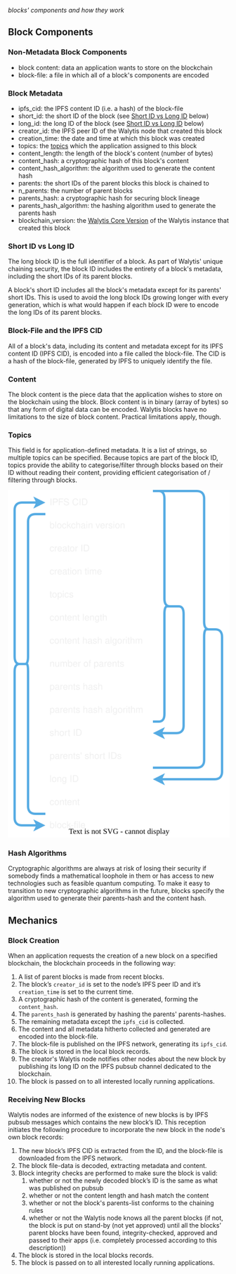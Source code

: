 _blocks' components and how they work_
## Block Components
### Non-Metadata Block Components
- block content: data an application wants to store on the blockchain
- block-file: a file in which all of a block's components are encoded
### Block Metadata
- ipfs_cid: the IPFS content ID (i.e. a hash) of the block-file
- short_id: the short ID of the block (see [Short ID vs Long ID](Blocks.md#short-id-vs-long-id) below)
- long_id: the long ID of the block (see [Short ID vs Long ID](Blocks.md#short-id-vs-long-id) below)
- creator_id: the IPFS peer ID of the Walytis node that created this block
- creation_time: the date and time at which this block was created
- topics: the [topics](Blocks.md#topics) which the application assigned to this block
- content_length: the length of the block's content (number of bytes)
- content_hash: a cryptographic hash of this block's content
- content_hash_algorithm: the algorithm used to generate the content hash
- parents: the short IDs of the parent blocks this block is chained to
- n_parents: the number of parent blocks
- parents_hash: a cryptographic hash for securing block lineage
- parents_hash_algorithm: the hashing algorithm used to generate the parents hash
- blockchain_version: the [Walytis Core Version](WalytisVersioning.md#walytis-core-versioning) of the Walytis instance that created this block
### Short ID vs Long ID
The long block ID is the full identifier of a block.
As part of Walytis' unique chaining security, the block ID includes the entirety of a block's metadata, including the short IDs of its parent blocks.

A block's short ID includes all the block's metadata except for its parents' short IDs.
This is used to avoid the long block IDs growing longer with every generation, which is what would happen if each block ID were to encode the long IDs of its parent blocks.

### Block-File and the IPFS CID
All of a block's data, including its content and metadata except for its IPFS content ID (IPFS CID), is encoded into a file called the block-file.
The CID is a hash of the block-file, generated by IPFS to uniquely identify the file.

### Content
The block content is the piece data that the application wishes to store on the blockchain using the block.
Block content is in binary (array of bytes) so that any form of digital data can be encoded.
Walytis blocks have no limitations to the size of block content.
Practical limitations apply, though.

### Topics
This field is for application-defined metadata.
It is a list of strings, so multiple topics can be specified.
Because topics are part of the block ID, topics provide the ability to categorise/filter through blocks based on their ID without reading their content, providing efficient categorisation of / filtering through blocks.

![](BlockConstituents.drawio.svg)

### Hash Algorithms

Cryptographic algorithms are always at risk of losing their security if somebody finds a mathematical loophole in them or has access to new technologies such as feasible quantum computing.
To make it easy to transition to new cryptographic algorithms in the future, blocks specify the algorithm used to generate their parents-hash and the content hash.

## Mechanics
### Block Creation
When an application requests the creation of a new block on a specified blockchain, the blockchain proceeds in the following way:
  1. A list of parent blocks is made from recent blocks. 
  2. The block’s `creator_id` is set to the node’s IPFS peer ID and it’s `creation_time` is set to the current time.
  3. A cryptographic hash of the content is generated, forming the `content_hash`.
  4. The `parents_hash` is generated by hashing the parents' parents-hashes.
  5. The remaining metadata except the `ipfs_cid` is collected.
  6. The content and all metadata hitherto collected and generated are encoded into the block-file.
  7. The block-file is published on the IPFS network, generating its `ipfs_cid`.
  8. The block is stored in the local block records.
  9. The creator's Walytis node notifies other nodes about the new block by publishing its long ID on the IPFS pubsub channel dedicated to the blockchain.
10. The block is passed on to all interested locally running applications.

### Receiving New Blocks
Walytis nodes are informed of the existence of new blocks is by IPFS pubsub messages which contains the new block’s ID. This reception initiates the following procedure to incorporate the new block in the node's own block records:
1. The new block’s IPFS CID is extracted from the ID, and the block-file is downloaded from the IPFS network.
2. The block file-data is decoded, extracting metadata and content.
3. Block integrity checks are performed to make sure the block is valid:
    1. whether or not the newly decoded block’s ID is the same as what was published on pubsub
    2. whether or not the content length and hash match the content
    3. whether or not the block's parents-list conforms to the chaining rules
    4. whether or not the Walytis node knows all the parent blocks (if not, the block is put on stand-by (not yet approved) until all the blocks’ parent blocks have been found, integrity-checked, approved and passed to their apps (i.e. completely processed according to this description))
4. The block is stored in the local blocks records.
5. The block is passed on to all interested locally running applications.
